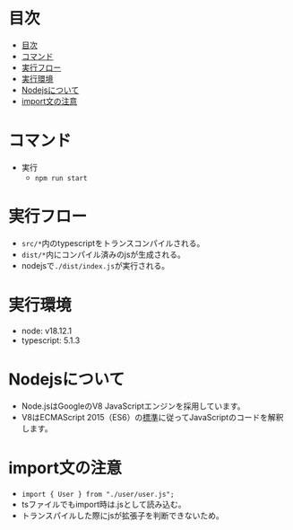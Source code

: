 
# 目次
- [目次](#目次)
- [コマンド](#コマンド)
- [実行フロー](#実行フロー)
- [実行環境](#実行環境)
- [Nodejsについて](#nodejsについて)
- [import文の注意](#import文の注意)

# コマンド
- 実行
  - `npm run start`

# 実行フロー
- `src/*`内のtypescriptをトランスコンパイルされる。
- `dist/*`内にコンパイル済みのjsが生成される。
- nodejsで`./dist/index.js`が実行される。


# 実行環境
- node: v18.12.1
- typescript: 5.1.3


# Nodejsについて
- Node.jsはGoogleのV8 JavaScriptエンジンを採用しています。
- V8はECMAScript 2015（ES6）の[標準](https://nodejs.org/ja/docs/es6)に従ってJavaScriptのコードを解釈します。


# import文の注意
- `import { User } from "./user/user.js";`
- tsファイルでもimport時は.jsとして読み込む。
- トランスパイルした際にjsが拡張子を判断できないため。